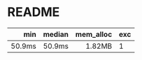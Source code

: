 
# README

|    min | median | mem_alloc | exc |
|-------:|-------:|----------:|:----|
| 50.9ms | 50.9ms |    1.82MB | 1   |
